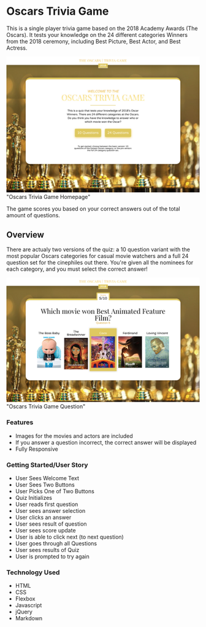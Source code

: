 # Oscars Trivia Game
This is a single player trivia game based on the 2018 Academy Awards (The Oscars). It tests your knowledge on the 24 different categories Winners from the 2018 ceremony, including Best Picture, Best Actor, and Best Actress. 

![oscars-trivia-homepage](https://github.com/sathyaram/oscarstriviagame/blob/gh-pages/images/oscarstriviagame_screenshot.png?raw=true) "Oscars Trivia Game Homepage" 

The game scores you based on your correct answers out of the total amount of questions. 

## Overview
There are actualy two versions of the quiz: a 10 question variant with the most popular Oscars categories for casual movie watchers and a full 24 question set for the cinephiles out there. You're given all the nominees for each category, and you must select the correct answer!

![oscars-trivia-question](https://github.com/sathyaram/oscarstriviagame/blob/gh-pages/images/oscarstriviagame_question.png?raw=true) "Oscars Trivia Game Question" 

### Features
* Images for the movies and actors are included
* If you answer a question incorrect, the correct answer will be displayed
* Fully Responsive

### Getting Started/User Story
*  User Sees Welcome Text
*  User Sees Two Buttons
*  User Picks One of Two Buttons
*  Quiz Initializes
*  User reads first question
*  User sees answer selection
*  User clicks an answer
*  User sees result of question
*  User sees score update
*  User is able to click next (to next question)
*  User goes through all Questions
*  User sees results of Quiz
*  User is prompted to try again

### Technology Used
* HTML
* CSS
* Flexbox
* Javascript
* jQuery
* Markdown